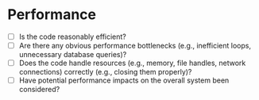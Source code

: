 # Performance

- [ ] Is the code reasonably efficient?
- [ ] Are there any obvious performance bottlenecks (e.g., inefficient loops, unnecessary database queries)?
- [ ] Does the code handle resources (e.g., memory, file handles, network connections) correctly (e.g., closing them properly)?
- [ ] Have potential performance impacts on the overall system been considered?
